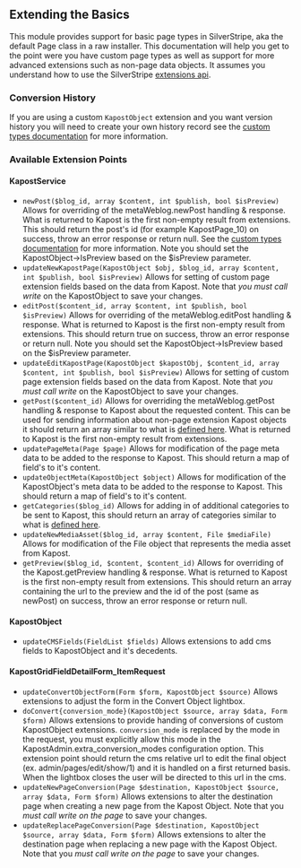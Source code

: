 Extending the Basics
----
This module provides support for basic page types in SilverStripe, aka the default Page class in a raw installer. This documentation will help you get to the point were you have custom page types as well as support for more advanced extensions such as non-page data objects. It assumes you understand how to use the SilverStripe [extensions api](http://docs.silverstripe.org/en/developer_guides/extending/extensions/).

### Conversion History
If you are using a custom ``KapostObject`` extension and you want version history you will need to create your own history record see the [custom types documentation](custom-types.md#for-custom-objects) for more information.


### Available Extension Points
#### KapostService
 - ``newPost($blog_id, array $content, int $publish, bool $isPreview)`` Allows for overriding of the metaWeblog.newPost handling & response. What is returned to Kapost is the first non-empty result from extensions. This should return the post's id (for example KapostPage_10) on success, throw an error response or return null. See the [custom types documentation](custom-types.md) for more information. Note you should set the KapostObject->IsPreview based on the $isPreview parameter.
 - ``updateNewKapostPage(KapostObject $obj, $blog_id, array $content, int $publish, bool $isPreview)`` Allows for setting of custom page extension fields based on the data from Kapost. Note that *you must call write* on the KapostObject to save your changes.
 - ``editPost($content_id, array $content, int $publish, bool $isPreview)`` Allows for overriding of the metaWeblog.editPost handling & response. What is returned to Kapost is the first non-empty result from extensions. This should return true on success, throw an error response or return null. Note you should set the KapostObject->IsPreview based on the $isPreview parameter.
 - ``updateEditKapostPage(KapostObject $kapostObj, $content_id, array $content, int $publish, bool $isPreview)`` Allows for setting of custom page extension fields based on the data from Kapost. Note that *you must call write* on the KapostObject to save your changes.
 - ``getPost($content_id)`` Allows for overriding the metaWeblog.getPost handling & response to Kapost about the requested content. This can be used for sending information about non-page extension Kapost objects it should return an array similar to what is [defined here](https://gist.github.com/icebreaker/546f4223dc07a9e2e6e9#metawebloggetpost). What is returned to Kapost is the first non-empty result from extensions.
 - ``updatePageMeta(Page $page)`` Allows for modification of the page meta data to be added to the response to Kapost. This should return a map of field's to it's content.
 - ``updateObjectMeta(KapostObject $object)`` Allows for modification of the KapostObject's meta data to be added to the response to Kapost. This should return a map of field's to it's content.
 - ``getCategories($blog_id)`` Allows for adding in of additional categories to be sent to Kapost, this should return an array of categories similar to what is [defined here](https://gist.github.com/icebreaker/546f4223dc07a9e2e6e9#metawebloggetcategories).
 - ``updateNewMediaAsset($blog_id, array $content, File $mediaFile)`` Allows for modification of the File object that represents the media asset from Kapost.
 - ``getPreview($blog_id, $content, $content_id)`` Allows for overriding of the Kapost.getPreview handling & response. What is returned to Kapost is the first non-empty result from extensions. This should return an array containing the url to the preview and the id of the post (same as newPost) on success, throw an error response or return null.

#### KapostObject
 - ``updateCMSFields(FieldList $fields)`` Allows extensions to add cms fields to KapostObject and it's decedents.

#### KapostGridFieldDetailForm_ItemRequest
 - ``updateConvertObjectForm(Form $form, KapostObject $source)`` Allows extensions to adjust the form in the Convert Object lightbox.
 - ``doConvert{conversion_mode}(KapostObject $source, array $data, Form $form)`` Allows extensions to provide handing of conversions of custom KapostObject extensions. ``conversion_mode`` is replaced by the mode in the request, you must explicitly allow this mode in the KapostAdmin.extra_conversion_modes configuration option. This extension point should return the cms relative url to edit the final object (ex. admin/pages/edit/show/1) and it is handled on a first returned basis. When the lightbox closes the user will be directed to this url in the cms.
 - ``updateNewPageConversion(Page $destination, KapostObject $source, array $data, Form $form)`` Allows extensions to alter the destination page when creating a new page from the Kapost Object. Note that you *must call write on the page* to save your changes.
 - ``updateReplacePageConversion(Page $destination, KapostObject $source, array $data, Form $form)`` Allows extensions to alter the destination page when replacing a new page with the Kapost Object. Note that you *must call write on the page* to save your changes.
